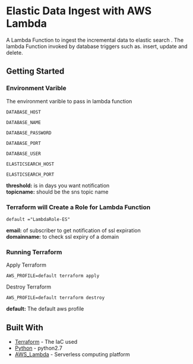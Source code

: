 # Elastic Data Ingest with AWS Lambda

A Lambda Function to  ingest the incremental data to elastic search . The lambda Function invoked by database triggers such as. insert, update and delete.

## Getting Started
### Environment Varible

The environment varible to pass in lambda function

```
DATABASE_HOST
```
```
DATABASE_NAME
```
```
DATABASE_PASSWORD
```
```
DATABASE_PORT
```
```
DATABASE_USER
```
```
ELASTICSEARCH_HOST
```
```
ELASTICSEARCH_PORT
```

<b>threshold:</b> is in days you want notification <br>
<b>topicname:</b> should be the sns topic name

### Terraform will Create a Role for Lambda Function

```
default ="LambdaRole-ES"
```
<b> email:</b> of subscriber to get notification of ssl expiration<br>
<b> domainname:</b> to check ssl expiry of a domain

### Running Terraform
Apply Terraform

```
AWS_PROFILE=default terraform apply
```

Destroy Terraform

```
AWS_PROFILE=default terraform destroy
```
<b>default:</b> The default aws profile
## Built With

* [Terraform](https://www.terraform.io/) - The IaC used
* [Python](https://www.python.org/) - python2.7
* [AWS_Lambda](https://aws.amazon.com/lambda/) - Serverless computing platform

